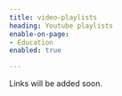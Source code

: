 ```yaml
---
title: video-playlists
heading: Youtube playlists
enable-on-page:
- Education
enabled: true

---
```

Links will be added soon.